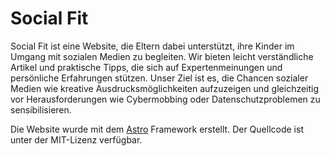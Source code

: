 # Social Fit
Social Fit ist eine Website, die Eltern dabei unterstützt, ihre Kinder im Umgang mit sozialen Medien zu begleiten. Wir bieten leicht verständliche Artikel und praktische Tipps, die sich auf Expertenmeinungen und persönliche Erfahrungen stützen. Unser Ziel ist es, die Chancen sozialer Medien wie kreative Ausdrucksmöglichkeiten aufzuzeigen und gleichzeitig vor Herausforderungen wie Cybermobbing oder Datenschutzproblemen zu sensibilisieren.

Die Website wurde mit dem [Astro](https://astro.build) Framework erstellt. Der Quellcode ist unter der MIT-Lizenz verfügbar.